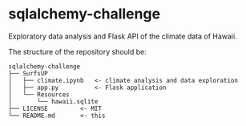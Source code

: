 # sqlalchemy-challenge
Exploratory data analysis and Flask API of the climate data of Hawaii.

The structure of the repository should be:
```
sqlalchemy-challenge
├── SurfsUP
│   ├── climate.ipynb   <- climate analysis and data exploration 
│   ├── app.py          <- Flask application
│   └── Resources
│       └── hawaii.sqlite         
├── LICENSE         <- MIT
└── README.md       <- this
```